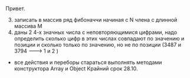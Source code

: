 Привет.
<!-- 1. поменять массив в обратном порядке - [1,2,3,4,5,6] [6,5,4,3,2,1] -->
<!-- 2. найти максимальное значение числа в массиве ([3,67,15...]) -->
3. записать в массив ряд фибоначчи начиная с N члена с длинной массива M
4. даны 2 4-х значных числа с неповторяющимися цифрами, надо определить сколько цифр в этих числах совпадают по значению и позиции и сколько только по значению, но не по позиции (3487 и 3794 ---> 1 и 2 )
<!-- 5. сортировка массива по возрастанию/убыванию -->
<!-- 6. удалить из массива все повторяющиеся элементы -->
* все действия и переборы стараться выполнять методами конструктора Array и Object
Крайний срок 28.10.